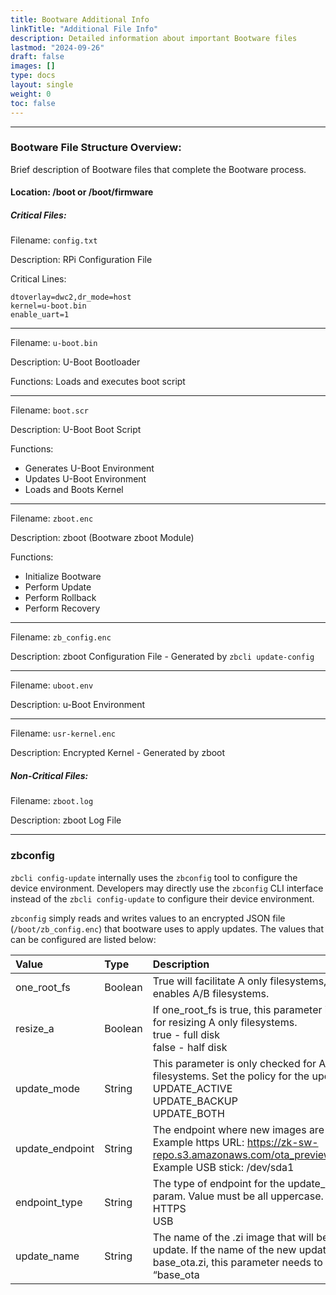 ```yaml
---
title: Bootware Additional Info
linkTitle: "Additional File Info"
description: Detailed information about important Bootware files
lastmod: "2024-09-26"
draft: false
images: []
type: docs
layout: single
weight: 0
toc: false
---
```


-----
### Bootware File Structure Overview:

Brief description of Bootware files that complete the Bootware process.

#### Location: /boot or /boot/firmware

##### Critical Files:

Filename: `config.txt`

Description: RPi Configuration File

Critical Lines:
```
dtoverlay=dwc2,dr_mode=host
kernel=u-boot.bin
enable_uart=1
```

-----
Filename: `u-boot.bin`

Description: U-Boot Bootloader

Functions:  Loads and executes boot script

-----
Filename: `boot.scr`

Description: U-Boot Boot Script

Functions:

* Generates U-Boot Environment
* Updates U-Boot Environment
* Loads and Boots Kernel

-----
Filename: `zboot.enc`

Description: zboot (Bootware zboot Module)

Functions:
* Initialize Bootware
* Perform Update
* Perform Rollback
* Perform Recovery
				
-----
Filename: `zb_config.enc`

Description: zboot Configuration File - Generated by `zbcli update-config`
				
-----
Filename: `uboot.env`

Description: u-Boot Environment
				
-----
Filename: `usr-kernel.enc`

Description: Encrypted Kernel - Generated by zboot

##### Non-Critical Files:

Filename: `zboot.log`

Description: zboot Log File

-----
### zbconfig

`zbcli config-update` internally uses the `zbconfig` tool to configure the device environment. Developers may directly use the `zbconfig` CLI interface instead of the `zbcli config-update` to configure their device environment. 

`zbconfig` simply reads and writes values to an encrypted JSON file (`/boot/zb_config.enc`) that bootware uses to apply updates. The values that can be configured are listed below:

| Value | Type | Description |
| :-------- | :------- | :---------- |
| one_root_fs | Boolean | True will facilitate A only filesystems, while false enables A/B filesystems. |
| resize_a | Boolean | If one_root_fs is true, this parameter is checked for resizing A only filesystems.<br /> true - full disk<br />false - half disk |
| update_mode | String | This parameter is only checked for A/B filesystems. Set the policy for the updates: <br />UPDATE_ACTIVE <br />UPDATE_BACKUP <br />UPDATE_BOTH |
| update_endpoint | String | The endpoint where new images are pulled from. <br />Example https URL: https://zk-sw-repo.s3.amazonaws.com/ota_preview/base_ota.zi<br />Example USB stick: /dev/sda1 |
| endpoint_type | String | The type of endpoint for the update_endpoint param. Value must be all uppercase.<br />HTTPS<br />USB |
| update_name | String | The name of the .zi image that will be used for the update. If the name of the new update is base_ota.zi, this parameter needs to be named “base_ota

